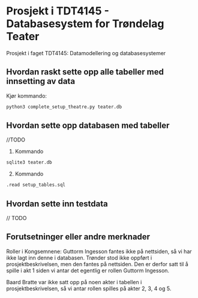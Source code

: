 # Prosjekt i TDT4145 - Databasesystem for Trøndelag Teater
Prosjekt i faget TDT4145: Datamodellering og databasesystemer

## Hvordan raskt sette opp alle tabeller med innsetting av data

Kjør kommando: 

```zsh
python3 complete_setup_theatre.py teater.db
```

## Hvordan sette opp databasen med tabeller
//TODO
1. Kommando 

```zsh
sqlite3 teater.db
```
2. Kommando 

```zsh
.read setup_tables.sql
```

##  Hvordan sette inn testdata
// TODO

## Forutsetninger eller andre merknader

Roller i Kongsemnene:
Guttorm Ingesson fantes ikke på nettsiden, så vi har ikke lagt inn denne i databasen.
Trønder stod ikke oppført i prosjektbeskrivelsen, men den fantes på nettsiden. Den er derfor satt til å spille i akt 1 siden vi antar det egentlig er rollen Guttorm Ingesson.

Baard Bratte var ikke satt opp på noen akter i tabellen i prosjektbeskrivelsen, så vi antar rollen spilles på akter 2, 3, 4 og 5.
